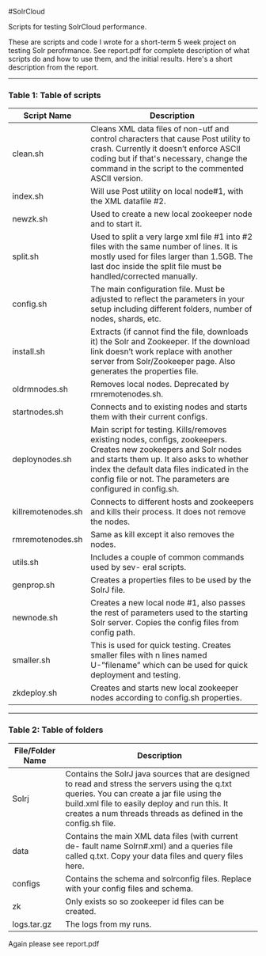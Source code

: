 #SolrCloud

Scripts for testing SolrCloud performance. 

These are scripts and code I wrote for a short-term 5 week project on testing Solr perofrmance. See report.pdf for complete description of what scripts do and how to use them, and the initial results. Here's a short description from the report.

--------------------------------------------------

### Table 1: Table of scripts 


| Script Name  | Description |
| ------------- | ------------- |
| clean.sh  | Cleans XML data files of non-utf and control characters that cause Post utility to crash. Currently it doesn’t enforce ASCII coding but if that's necessary, change the command in the script to the commented ASCII version.  |
| index.sh   | Will use Post utility on local node\#1, with the XML datafile \#2.  |
| newzk.sh  | Used to create a new local zookeeper node and to start it.  |
| split.sh  |  Used to split a very large xml file \#1 into \#2 files with the same number of lines. It is mostly used for files larger than 1.5GB. The last doc inside the split file must be handled/corrected manually. |
| config.sh  |  The main configuration file.  Must be adjusted to reflect the parameters in your setup including different folders, number of nodes, shards, etc. |
| install.sh  |  Extracts (if cannot find the file, downloads it) the Solr and Zookeeper. If the download link doesn’t work replace with another server from Solr/Zookeeper page. Also generates the properties file. |
| oldrmnodes.sh  |  Removes local nodes.	Deprecated  by  rmremotenodes.sh. |
| startnodes.sh  |  Connects and to existing nodes and starts them with their current configs. |
| deploynodes.sh  |  Main script for testing. Kills/removes existing nodes, configs, zookeepers. Creates new zookeepers and Solr nodes and starts them up. It also asks to whether index the default data files indicated in the config file or not. The parameters are configured in config.sh. |
| killremotenodes.sh  |  Connects to different hosts and zookeepers and kills their process. It does not remove the nodes. |
| rmremotenodes.sh  |  Same as kill except it also removes the nodes. |
| utils.sh  |  Includes a couple of common commands used by sev- eral scripts. |
| genprop.sh  |  Creates a properties files to be used by the SolrJ file. |
| newnode.sh  |  Creates a new local node \#1, also passes the rest of parameters used to the starting Solr server.  Copies the config files from config path. |
| smaller.sh  |  This is used for quick testing.  Creates smaller files with n lines named U-”filename” which can be used for quick deployment and testing. |
| zkdeploy.sh  |  Creates and starts new local zookeeper nodes according to config.sh properties. |

--------------------------------------------------

### Table 2: Table of folders

| File/Folder Name  | Description |
| ------------- | ------------- |
| Solrj  |  Contains the SolrJ java sources that are designed to read and stress the servers using the q.txt queries. You can create a jar file using the build.xml file to easily deploy and run this. It creates a num threads threads as defined in the config.sh file. |
| data  |  Contains the main XML data files (with current de- fault name Solrn\#.xml) and a queries file called q.txt. Copy your data files and query files here.  |
| configs  |  Contains the schema and solrconfig files. Replace with your config files and schema. |
| zk  |  Only exists so so zookeeper id files can be created. |
| logs.tar.gz  |  The logs from my runs. |


Again please see report.pdf
